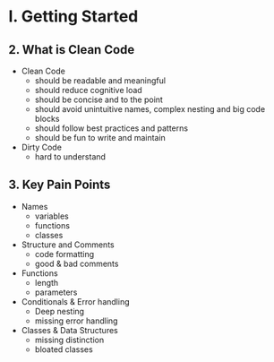# I. Getting Started

## 2. What is Clean Code

- Clean Code
  - should be readable and meaningful
  - should reduce cognitive load
  - should be concise and to the point
  - should avoid unintuitive names, complex nesting and big code blocks
  - should follow best practices and patterns
  - should be fun to write and maintain
- Dirty Code
  - hard to understand

## 3. Key Pain Points

- Names
  - variables
  - functions
  - classes
- Structure and Comments
  - code formatting
  - good & bad comments
- Functions
  - length
  - parameters
- Conditionals & Error handling
  - Deep nesting
  - missing error handling
- Classes & Data Structures
  - missing distinction
  - bloated classes